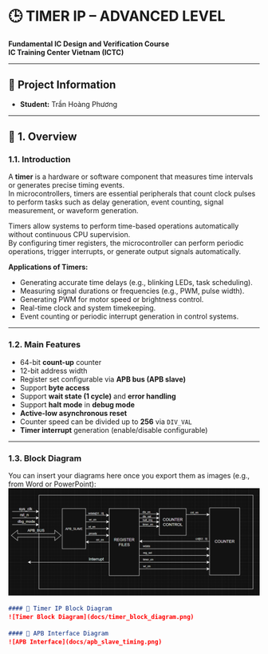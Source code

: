 # 🕒 TIMER IP – ADVANCED LEVEL
**Fundamental IC Design and Verification Course**  
**IC Training Center Vietnam (ICTC)**  

---

## 👤 Project Information
- **Student:** Trần Hoàng Phương   

---

## 🧭 1. Overview

### 1.1. Introduction
A **timer** is a hardware or software component that measures time intervals or generates precise timing events.  
In microcontrollers, timers are essential peripherals that count clock pulses to perform tasks such as delay generation, event counting, signal measurement, or waveform generation.

Timers allow systems to perform time-based operations automatically without continuous CPU supervision.  
By configuring timer registers, the microcontroller can perform periodic operations, trigger interrupts, or generate output signals automatically.

**Applications of Timers:**
- Generating accurate time delays (e.g., blinking LEDs, task scheduling).  
- Measuring signal durations or frequencies (e.g., PWM, pulse width).  
- Generating PWM for motor speed or brightness control.  
- Real-time clock and system timekeeping.  
- Event counting or periodic interrupt generation in control systems.  

---

### 1.2. Main Features
- 64-bit **count-up** counter  
- 12-bit address width  
- Register set configurable via **APB bus (APB slave)**  
- Support **byte access**  
- Support **wait state (1 cycle)** and **error handling**  
- Support **halt mode** in **debug mode**  
- **Active-low asynchronous reset**  
- Counter speed can be divided up to **256** via `DIV_VAL`  
- **Timer interrupt** generation (enable/disable configurable)  

---

### 1.3. Block Diagram
You can insert your diagrams here once you export them as images (e.g., from Word or PowerPoint):
![Timer Block Diagram](docs/timer_block_diagram.png)
```markdown
#### 🧱 Timer IP Block Diagram
![Timer Block Diagram](docs/timer_block_diagram.png)

#### 🔌 APB Interface Diagram
![APB Interface](docs/apb_slave_timing.png)
